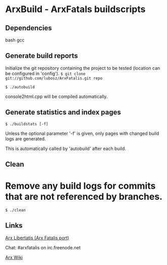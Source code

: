 # ArxBuild - ArxFatals buildscripts

## Dependencies

bash
gcc

## Generate build reports

Initialize the git repository containing the project to be tested (location can be configured in 'config').
`$ git clone git://github.com/lubosz/ArxFatalis.git repo`

`$ ./autobuild`

console2html.cpp will be compiled automatically.

## Generate statistics and index pages

`$ ./buildstats [-f]`

Unless the optional parameter '-f' is given, only pages with changed build logs are generated.

This is automatically called by 'autobuild' after each build.

## Clean 

# Remove any build logs for commits that are not referenced by branches.
`$ ./clean`

## Links

[Arx Libertatis (Arx Fatalis port)](https://github.com/lubosz/ArxFatalis)

Chat: \#arxfatalis on irc.freenode.net

[Arx Wiki](http://arx.parpg.net/)
